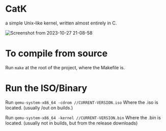 # CatK
a simple Unix-like kernel, written almost entirely in C.

![Screenshot from 2023-10-27 21-08-58](https://github.com/Rodmatronic/CatK/assets/105672808/5494efbc-5e94-4d19-8368-5b29046a3e9f)

# To compile from source
Run `make` at the root of the project, where the Makefile is.

# Run the ISO/Binary
Run `qemu-system-x86_64 -cdrom //CURRENT-VERSION.iso` Where the .iso is located. (usually /out on builds.)

Run `qemu-system-x86_64 -kernel //CURRENT-VERSION.bin` Where the .bin is located. (usually not in builds, but from the release downloads)

